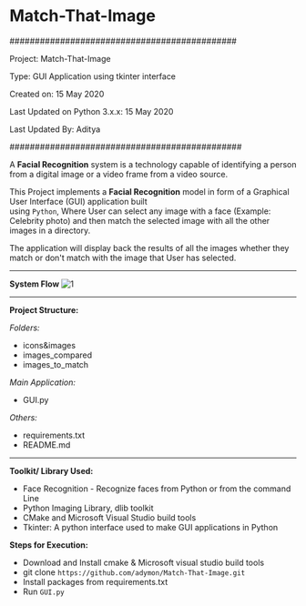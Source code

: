 # Match-That-Image

#############################################

Project: Match-That-Image 

Type: GUI Application using tkinter interface

Created on: 15 May 2020

Last Updated on Python 3.x.x: 15 May 2020

Last Updated By: Aditya

##############################################

A **Facial Recognition** system is a technology capable of identifying a person from a digital image or a video 
frame from a video source. 

This Project implements a **Facial Recognition** model in form of a Graphical User Interface (GUI) application built  
using `Python`, Where User can select any image with a face (Example: Celebrity photo) and then match the selected image 
with all the other images in a directory.

The application will display back the results of all the images whether they 
match or don't match with the image that User has selected.
***
**System Flow**
![1](https://user-images.githubusercontent.com/5576793/82096515-714f3800-9701-11ea-89aa-54ffb3d46267.jpg)

***
**Project Structure:**

_Folders:_
- icons&images
- images_compared
- images_to_match

_Main Application:_
- GUI.py

_Others:_
- requirements.txt
- README.md
***
**Toolkit/ Library Used:**
- Face Recognition - Recognize faces from Python or from the command Line
- Python Imaging Library, dlib toolkit
- CMake and Microsoft Visual Studio build tools
- Tkinter: A python interface used to make GUI applications in Python

**Steps for Execution:**
- Download and Install cmake & Microsoft visual studio build tools
- git clone `https://github.com/adymon/Match-That-Image.git`
- Install packages from requirements.txt
- Run `GUI.py`






